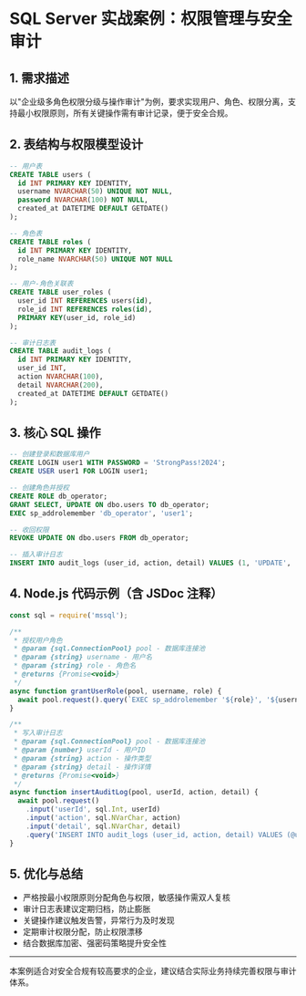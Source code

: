 # SQL Server 实战案例：权限管理与安全审计

## 1. 需求描述
以"企业级多角色权限分级与操作审计"为例，要求实现用户、角色、权限分离，支持最小权限原则，所有关键操作需有审计记录，便于安全合规。

## 2. 表结构与权限模型设计
```sql
-- 用户表
CREATE TABLE users (
  id INT PRIMARY KEY IDENTITY,
  username NVARCHAR(50) UNIQUE NOT NULL,
  password NVARCHAR(100) NOT NULL,
  created_at DATETIME DEFAULT GETDATE()
);

-- 角色表
CREATE TABLE roles (
  id INT PRIMARY KEY IDENTITY,
  role_name NVARCHAR(50) UNIQUE NOT NULL
);

-- 用户-角色关联表
CREATE TABLE user_roles (
  user_id INT REFERENCES users(id),
  role_id INT REFERENCES roles(id),
  PRIMARY KEY(user_id, role_id)
);

-- 审计日志表
CREATE TABLE audit_logs (
  id INT PRIMARY KEY IDENTITY,
  user_id INT,
  action NVARCHAR(100),
  detail NVARCHAR(200),
  created_at DATETIME DEFAULT GETDATE()
);
```

## 3. 核心 SQL 操作
```sql
-- 创建登录和数据库用户
CREATE LOGIN user1 WITH PASSWORD = 'StrongPass!2024';
CREATE USER user1 FOR LOGIN user1;

-- 创建角色并授权
CREATE ROLE db_operator;
GRANT SELECT, UPDATE ON dbo.users TO db_operator;
EXEC sp_addrolemember 'db_operator', 'user1';

-- 收回权限
REVOKE UPDATE ON dbo.users FROM db_operator;

-- 插入审计日志
INSERT INTO audit_logs (user_id, action, detail) VALUES (1, 'UPDATE', '修改用户邮箱');
```

## 4. Node.js 代码示例（含 JSDoc 注释）
```js
const sql = require('mssql');

/**
 * 授权用户角色
 * @param {sql.ConnectionPool} pool - 数据库连接池
 * @param {string} username - 用户名
 * @param {string} role - 角色名
 * @returns {Promise<void>}
 */
async function grantUserRole(pool, username, role) {
  await pool.request().query(`EXEC sp_addrolemember '${role}', '${username}'`);
}

/**
 * 写入审计日志
 * @param {sql.ConnectionPool} pool - 数据库连接池
 * @param {number} userId - 用户ID
 * @param {string} action - 操作类型
 * @param {string} detail - 操作详情
 * @returns {Promise<void>}
 */
async function insertAuditLog(pool, userId, action, detail) {
  await pool.request()
    .input('userId', sql.Int, userId)
    .input('action', sql.NVarChar, action)
    .input('detail', sql.NVarChar, detail)
    .query('INSERT INTO audit_logs (user_id, action, detail) VALUES (@userId, @action, @detail)');
}
```

## 5. 优化与总结
- 严格按最小权限原则分配角色与权限，敏感操作需双人复核
- 审计日志表建议定期归档，防止膨胀
- 关键操作建议触发告警，异常行为及时发现
- 定期审计权限分配，防止权限漂移
- 结合数据库加密、强密码策略提升安全性

---

本案例适合对安全合规有较高要求的企业，建议结合实际业务持续完善权限与审计体系。 